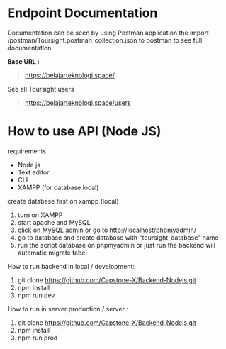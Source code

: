 # Endpoint Documentation

Documentation can be seen by using Postman application the import /postman/Toursight.postman_collection.json to postman to see full documentation

**Base URL :**
> https://belajarteknologi.space/

See all Toursight users
> https://belajarteknologi.space/users


# How to use API (Node JS)

requirements
* Node js 
* Text editor
* CLI 
* XAMPP (for database local)

create database first on xampp (local)
1. turn on XAMPP
2. start apache and MySQL
3. click on MySQL admin or go to http://localhost/phpmyadmin/
4. go to database and create database with "toursight_database" name
5. run the script database on phpmyadmin or just run the backend will automatic migrate tabel

How to run backend in local / development:
1. git clone https://github.com/Capstone-X/Backend-Nodejs.git
2. npm install 
3. npm run dev

How to run in server production / server :
1. git clone https://github.com/Capstone-X/Backend-Nodejs.git
2. npm install 
3. npm run prod